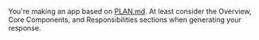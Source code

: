 You're making an app based on [PLAN.md](../PLAN.md). At least consider the Overview, Core Components, and Responsibilities sections when generating your response.
